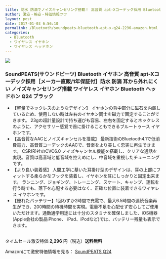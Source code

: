```yaml
---
title: 防水 防滴でノイズキャンセリング搭載！ 高音質 apt-Xコーデック採用 Bluetooth ワイヤレスイヤホン SoundPEATS Q24がタイムセール20%OFF特価2,296円！送料無料！
author: 激安・格安・特価情報ツウ
layout: post
date: 2017-01-03 6:56:10
permalink: /Bluetooth/soundpeats-bluetooth-apt-x-q24-2296-amazon.html
categories:
  - Bluetooth
  - ワイヤレス イヤホン
  - ワイヤレス ヘッドホン
---
```


<div class="img-bg2 img_L">
<a  href="https://www.amazon.co.jp/gp/product/B01MD1MBE3/ref=as_li_qf_sp_asin_il?ie=UTF8&camp=247&creative=1211&creativeASIN=B01MD1MBE3&linkCode=as2&tag=tokkajohotsu-22" target="_blank"><img border="0" src="http://ws-fe.amazon-adsystem.com/widgets/q?_encoding=UTF8&ASIN=B01MD1MBE3&Format=_SL250_&ID=AsinImage&MarketPlace=JP&ServiceVersion=20070822&WS=1&tag=tokkajohotsu-22" ></a><img src="http://ir-jp.amazon-adsystem.com/e/ir?t=tokkajohotsu-22&l=as2&o=9&a=B01MD1MBE3" width="1" height="1" border="0" alt="" style="border:none !important; margin:0px !important;" />

</div>

### SoundPEATS(サウンドピーツ) Bluetooth イヤホン 高音質 apt-Xコーデック採用［メーカー直販/1年保証付］防水 防滴 耳から外れにくい ノイズキャンセリング搭載 ワイヤレス イヤホン Bluetooth ヘッドホン Q24 ブラック
<!--more-->

* 【軽量でネックレスのようなデザイン】 イヤホンの背中部分に磁石を内蔵しているため、使用しない時は左右のイヤホン同士を磁力で固定することができます。 23gの超計量設計で持ち運びも容易、左右を固定するとネックレスのように、アクセサリー感覚で首に掛けることもできるブルートゥース イヤホンです。
* 【高音質なAACとノイズキャンセルを搭載】 最新技術のBluetooth4.1で低消費電力、高音質コーデックのAACで、音楽をより美しく忠実に再生できます。 CSR(R)社のCVC6.0 ノイズキャンセル機能を搭載し、クリアな通話を実現。音質は高音域と低音域を控えめにし、中音域を重視したチューニングです。
* 【より良い装着感】 人間工学に基いた耳掛け型のデザインは、耳の上部にフィットする柔らかなフックを装着し、イヤホンを耳にしっかりと固定出来ます。 ランニング、ジョギング、トレーニング、スケート、キャンプ、運転を行う時でも、落下を心配する必要はなく、正確な位置に装着できるワイヤレス イヤホンです。
* 【優れたバッテリー】1回わずか2時間で充電で、最大6.5時間の連続音楽再生ができ、200時間の待機時間を実現。電量不足を心配せず安心してご使用いただけます。通勤通学用途には十分のスタミナを確保しました、iOS機器(Apple会社の製品iPhone、 iPad、iPodなど)では、バッテリー残量も表示できます。

<br clear="all" />タイムセール激安特価 <span class="tokka-price"><strong>2,296</strong></span> 円（税込）**送料無料**

Amazonにて激安特価情報を見る： <span class="fs150p"><a href="https://www.amazon.co.jp/gp/product/B01MD1MBE3/ref=as_li_qf_sp_asin_il?ie=UTF8&camp=247&creative=1211&creativeASIN=B01MD1MBE3&linkCode=as2&tag=tokkajohotsu-22" target="_blank">SoundPEATS Q24</a></span>
